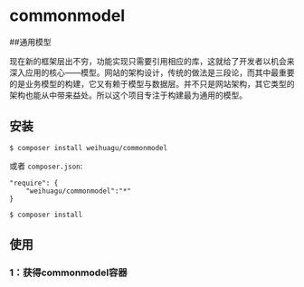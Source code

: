 # commonmodel
##通用模型

现在新的框架层出不穷，功能实现只需要引用相应的库，这就给了开发者以机会来深入应用的核心——模型。网站的架构设计，传统的做法是三段论，而其中最重要的是业务模型的构建，它又有赖于模型与数据层。并不只是网站架构，其它类型的架构也能从中带来益处。所以这个项目专注于构建最为通用的模型。

## 安装

```
$ composer install weihuagu/commonmodel
```

或者 `composer.json`:

```
"require": {
	"weihuagu/commonmodel":"*"
}
```

```
$ composer install
```

## 使用
### 1：获得commonmodel容器
